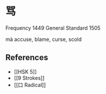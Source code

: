 # 骂
Frequency 1449
General Standard 1505

mà
accuse, blame, curse, scold

## References
- [[HSK 5]]
- [[9 Strokes]]
- [[口 Radical]]